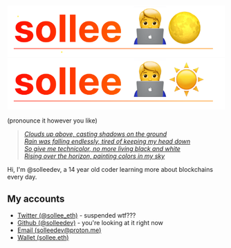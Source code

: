 ![Sollee](./assets/20221011_172709_name_header_darksollee.svg#gh-dark-mode-only)
![Sollee](./assets/20221011_172709_name_headersollee.svg#gh-light-mode-only)


(pronounce it however you like)

> *[Clouds up above, casting shadows on the ground](https://www.youtube.com/watch?v=R_Eu1pRH7_0)  
> [Rain was falling endlessly, tired of keeping my head down](https://www.youtube.com/watch?v=R_Eu1pRH7_0)  
> [So give me technicolor, no more living black and white](https://www.youtube.com/watch?v=R_Eu1pRH7_0)  
> [Rising over the horizon, painting colors in my sky](https://www.youtube.com/watch?v=R_Eu1pRH7_0)*

Hi, I'm @solleedev, a 14 year old coder learning more about blockchains every day.

## My accounts

- [Twitter (@sollee_eth)](https://twitter.com/sollee_eth) - suspended wtf???
- [Github (@solleedev)](https://github.com/solleedev) - you're looking at it right now
- [Email (solleedev@proton.me)](mailto://solleedev@proton.me)
- [Wallet (sollee.eth)](https://etherscan.io/address/sollee.eth)
